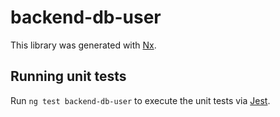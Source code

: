 # backend-db-user

This library was generated with [Nx](https://nx.dev).

## Running unit tests

Run `ng test backend-db-user` to execute the unit tests via [Jest](https://jestjs.io).
